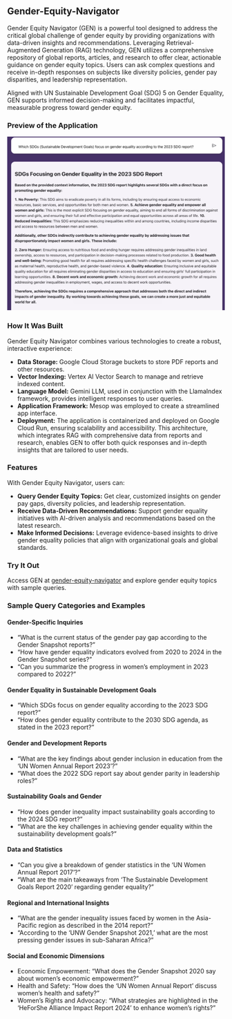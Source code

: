 ## Gender-Equity-Navigator

Gender Equity Navigator (GEN) is a powerful tool designed to address the critical global challenge of gender equity by providing organizations with data-driven insights and recommendations. Leveraging Retrieval-Augmented Generation (RAG) technology, GEN utilizes a comprehensive repository of global reports, articles, and research to offer clear, actionable guidance on gender equity topics. Users can ask complex questions and receive in-depth responses on subjects like diversity policies, gender pay disparities, and leadership representation.

Aligned with UN Sustainable Development Goal (SDG) 5 on Gender Equality, GEN supports informed decision-making and facilitates impactful, measurable progress toward gender equity.

### Preview of the Application
![Screenshot of Gender Equity Navigator](./sources/images/querynew.png)

### How It Was Built
Gender Equity Navigator combines various technologies to create a robust, interactive experience:

- **Data Storage:** Google Cloud Storage buckets to store PDF reports and other resources.
- **Vector Indexing:** Vertex AI Vector Search to manage and retrieve indexed content.
- **Language Model:** Gemini LLM, used in conjunction with the LlamaIndex framework, provides intelligent responses to user queries.
- **Application Framework:** Mesop was employed to create a streamlined app interface.
- **Deployment:** The application is containerized and deployed on Google Cloud Run, ensuring scalability and accessibility.
This architecture, which integrates RAG with comprehensive data from reports and research, enables GEN to offer both quick responses and in-depth insights that are tailored to user needs.

### Features
With Gender Equity Navigator, users can:

- **Query Gender Equity Topics:** Get clear, customized insights on gender pay gaps, diversity policies, and leadership representation.
- **Receive Data-Driven Recommendations:** Support gender equality initiatives with AI-driven analysis and recommendations based on the latest research.
- **Make Informed Decisions:** Leverage evidence-based insights to drive gender equality policies that align with organizational goals and global standards.

### Try It Out
Access GEN at [gender-equity-navigator](https://gender-equity-nav-135008850867.us-central1.run.app/) and explore gender equity topics with sample queries.



### Sample Query Categories and Examples

#### Gender-Specific Inquiries

- “What is the current status of the gender pay gap according to the Gender Snapshot reports?”
- “How have gender equality indicators evolved from 2020 to 2024 in the Gender Snapshot series?”
- “Can you summarize the progress in women’s employment in 2023 compared to 2022?”

#### Gender Equality in Sustainable Development Goals

- “Which SDGs focus on gender equality according to the 2023 SDG report?”
- “How does gender equality contribute to the 2030 SDG agenda, as stated in the 2023 report?”

#### Gender and Development Reports

- “What are the key findings about gender inclusion in education from the ‘UN Women Annual Report 2023’?”
- “What does the 2022 SDG report say about gender parity in leadership roles?”

#### Sustainability Goals and Gender

- “How does gender inequality impact sustainability goals according to the 2024 SDG report?”
- “What are the key challenges in achieving gender equality within the sustainability development goals?”

#### Data and Statistics

- “Can you give a breakdown of gender statistics in the ‘UN Women Annual Report 2017’?”
- “What are the main takeaways from ‘The Sustainable Development Goals Report 2020’ regarding gender equality?”

#### Regional and International Insights

- “What are the gender inequality issues faced by women in the Asia-Pacific region as described in the 2014 report?”
- “According to the ‘UNW Gender Snapshot 2021,’ what are the most pressing gender issues in sub-Saharan Africa?”

#### Social and Economic Dimensions

- Economic Empowerment: “What does the Gender Snapshot 2020 say about women’s economic empowerment?”
- Health and Safety: “How does the ‘UN Women Annual Report’ discuss women’s health and safety?”
- Women’s Rights and Advocacy: “What strategies are highlighted in the ‘HeForShe Alliance Impact Report 2024’ to enhance women’s rights?”